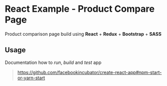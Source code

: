 # React Example - Product Compare Page

Product comparison page build using **React** + **Redux** + **Bootstrap** + **SASS**

Usage
-
Documentation how to *run*, *build* and *test* app

> https://github.com/facebookincubator/create-react-app#npm-start-or-yarn-start
